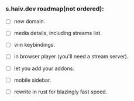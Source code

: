 ### s.haiv.dev roadmap(not ordered):
- [ ] new domain.
- [ ] media details, including streams list.
- [ ] vim keybindings.
- [ ] in browser player (you'll need a stream server).
- [ ] let you add your addons.
- [ ] mobile sidebar.
- [ ] rewrite in rust for blazingly fast speed.

